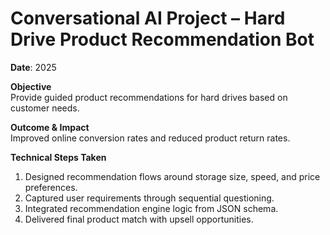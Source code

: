 # Conversational AI Project – Hard Drive Product Recommendation Bot

**Date**: 2025  

**Objective**  
Provide guided product recommendations for hard drives based on customer needs.  

**Outcome & Impact**  
Improved online conversion rates and reduced product return rates.  

**Technical Steps Taken**  
1. Designed recommendation flows around storage size, speed, and price preferences.  
2. Captured user requirements through sequential questioning.  
3. Integrated recommendation engine logic from JSON schema.  
4. Delivered final product match with upsell opportunities.  

